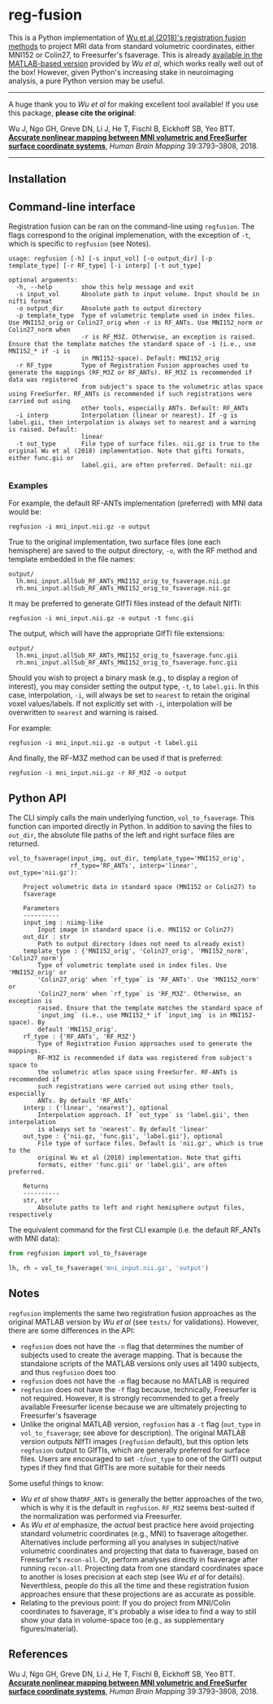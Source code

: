 # reg-fusion

This is a Python implementation of [Wu et al (2018)'s registration fusion methods](https://onlinelibrary.wiley.com/doi/full/10.1002/hbm.24213) to project MRI data from standard volumetric coordinates, either MNI152 or Colin27, to Freesurfer's fsaverage. This is already [available in the MATLAB-based version](https://github.com/ThomasYeoLab/CBIG/tree/master/stable_projects/registration/Wu2017_RegistrationFusion) provided by *Wu et al*, which works really well out of the box! However, given Python's increasing stake in neuroimaging analysis, a pure Python version may be useful. 

---
A huge thank you to *Wu et al* for making excellent tool available! If you use this package, **please cite the original**:

Wu J, Ngo GH, Greve DN, Li J, He T, Fischl B, Eickhoff SB, Yeo BTT. [**Accurate nonlinear mapping between MNI volumetric and FreeSurfer surface coordinate systems**](http://people.csail.mit.edu/ythomas/publications/2018VolSurfMapping-HBM.pdf), *Human Brain Mapping* 39:3793–3808, 2018.

---



## Installation


## Command-line interface

Registration fusion can be ran on the command-line using `regfusion`. The flags correspond to the original implemenation, with the exception of `-t`, which is specific to `regfusion` (see Notes).  

```
usage: regfusion [-h] [-s input_vol] [-o output_dir] [-p template_type] [-r RF_type] [-i interp] [-t out_type]

optional arguments:
  -h, --help        show this help message and exit
  -s input_vol      Absolute path to input volume. Input should be in nifti format
  -o output_dir     Absolute path to output directory
  -p template_type  Type of volumetric template used in index files. Use MNI152_orig or Colin27_orig when -r is RF_ANTs. Use MNI152_norm or Colin27_norm when
                    -r is RF_M3Z. Otherwise, an exception is raised. Ensure that the template matches the standard space of -i (i.e., use MNI152_* if -i is
                    in MNI152-space). Default: MNI152_orig
  -r RF_type        Type of Registration Fusion approaches used to generate the mappings (RF_M3Z or RF_ANTs). RF_M3Z is recommended if data was registered
                    from subject's space to the volumetric atlas space using FreeSurfer. RF_ANTs is recommended if such registrations were carried out using
                    other tools, especially ANTs. Default: RF_ANTs
  -i interp         Interpolation (linear or nearest). If -g is label.gii, then interpolation is always set to nearest and a warning is raised. Default:
                    linear
  -t out_type       File type of surface files. nii.gz is true to the original Wu et al (2018) implementation. Note that gifti formats, either func.gii or
                    label.gii, are often preferred. Default: nii.gz
```

### Examples

For example, the default RF-ANTs implementation (preferred) with MNI data would be: 
```
regfusion -i mni_input.nii.gz -o output
```
True to the original implementation, two surface files (one each hemisphere) are saved to the output directory, `-o`, with the RF method and template embedded in the file names:
```
output/
  lh.mni_input.allSub_RF_ANTs_MNI152_orig_to_fsaverage.nii.gz
  rh.mni_input.allSub_RF_ANTs_MNI152_orig_to_fsaverage.nii.gz
```

It may be preferred to generate GIfTI files instead of the default NIfTI:
```
regfusion -i mni_input.nii.gz -o output -t func.gii
```
The output, which will have the appropriate GIfTI file extensions:
```
output/
  lh.mni_input.allSub_RF_ANTs_MNI152_orig_to_fsaverage.func.gii
  rh.mni_input.allSub_RF_ANTs_MNI152_orig_to_fsaverage.func.gii
```

Should you wish to project a binary mask (e.g., to display a region of interest), you may consider setting the output type, `-t`, to `label.gii`. In this case, interpolation, `-i`, will always be set to `nearest` to retain the original voxel values/labels. If not explicitly set with `-i`, interpolation will be overwritten to `nearest` and warning is raised. 

For example:
```
regfusion -i mni_input.nii.gz -o output -t label.gii
```

And finally, the RF-M3Z method can be used if that is preferred:
```
regfusion -i mni_input.nii.gz -r RF_M3Z -o output
```

## Python API

The CLI simply calls the main underlying function, `vol_to_fsaverage`. This function can imported directly in Python. In addition to saving the files to `out_dir`, the absolute file paths of the left and right surface files are returned. 

```
vol_to_fsaverage(input_img, out_dir, template_type='MNI152_orig', 
                 rf_type='RF_ANTs', interp='linear', out_type='nii.gz'):

    Project volumetric data in standard space (MNI152 or Colin27) to 
    fsaverage 

    Parameters
    ----------
    input_img : niimg-like
        Input image in standard space (i.e. MNI152 or Colin27)
    out_dir : str
        Path to output directory (does not need to already exist)
    template_type : {'MNI152_orig', 'Colin27_orig', 'MNI152_norm', 'Colin27_norm'}
        Type of volumetric template used in index files. Use 'MNI152_orig' or 
        'Colin27_orig' when `rf_type` is 'RF_ANTs'. Use 'MNI152_norm' or 
        'Colin27_norm' when `rf_type` is 'RF_M3Z'. Otherwise, an exception is 
        raised. Ensure that the template matches the standard space of 
        `input_img` (i.e., use MNI152_* if `input_img` is in MNI152-space). By 
        default 'MNI152_orig'.
    rf_type : {'RF_ANTs', 'RF_M3Z'}
        Type of Registration Fusion approaches used to generate the mappings.
        RF-M3Z is recommended if data was registered from subject's space to 
        the volumetric atlas space using FreeSurfer. RF-ANTs is recommended if 
        such registrations were carried out using other tools, especially 
        ANTs. By default 'RF_ANTs'
    interp : {'linear', 'nearest'}, optional
        Interpolation approach. If `out_type` is 'label.gii', then interpolation 
        is always set to 'nearest'. By default 'linear'
    out_type : {'nii.gz, 'func.gii', 'label.gii'}, optional
        File type of surface files. Default is 'nii.gz', which is true to the 
        original Wu et al (2018) implementation. Note that gifti 
        formats, either 'func.gii' or 'label.gii', are often preferred.

    Returns
    ----------
    str, str
        Absolute paths to left and right hemisphere output files, respectively
```

The equivalent command for the first CLI example (i.e. the default RF_ANTs with MNI data):

```python
from regfusion import vol_to_fsaverage

lh, rh = vol_to_fsaverage('mni_input.nii.gz', 'output')
```

## Notes

`regfusion` implements the same two registration fusion approaches as the original MATLAB version by *Wu et al* (see `tests/` for validations). However, there are some differences in the API:
- `regfusion` does not have the `-n` flag that determines the number of subjects used to create the average mapping. That is because the standalone scripts of the MATLAB versions only uses all 1490 subjects, and thus `regfusion` does too 
- `regfusion` does not have the `-m` flag because no MATLAB is required
- `regfusion` does not have the `-f` flag because, technically, Freesurfer is not required. However, it is strongly recommended to get a freely available Freesurfer license because we are ultimately projecting to Freesurfer's fsaverage
- Unlike the original MATLAB version, `regfusion` has a `-t` flag (`out_type` in `vol_to_fsaverage`; see above for description). The original MATLAB version outputs NIfTI images (`regfusion` default), but this option lets `regfusion` output to GIfTIs, which are generally preferred for surface files. Users are encouraged to set `-t`/`out_type` to one of the GIfTI output types if they find that GIfTIs are more suitable for their needs

Some useful things to know:
- *Wu et al* show that`RF_ANTs` is generally the better approaches of the two, which is why it is the default in `regfusion`. `RF_M3Z` seems best-suited if the normalization was performed via Freesurfer.
- As *Wu et al* emphasize, the *actual* best practice here avoid projecting standard volumetric coordinates (e.g., MNI) to fsaverage altogether. Alternatives include performing all you analyses in subject/native volumetric coordinates and projecting that data to fsaverage, based on Freesurfer's `recon-all`. Or, perform analyses directly in fsaverage after running `recon-all`. Projecting data from one standard coordinates space to another is loses precision at each step (see *Wu et al* for details). Neverthless, people do this all the time and these registration fusion approaches ensure that these projections are as accurate as possible.
- Relating to the previous point: If you do project from MNI/Colin coordinates to fsaverage, it's probably a wise idea to find a way to still show your data in volume-space too (e.g., as supplementary figures/material).     

## References

Wu J, Ngo GH, Greve DN, Li J, He T, Fischl B, Eickhoff SB, Yeo BTT. [**Accurate nonlinear mapping between MNI volumetric and FreeSurfer surface coordinate systems**](http://people.csail.mit.edu/ythomas/publications/2018VolSurfMapping-HBM.pdf), *Human Brain Mapping* 39:3793–3808, 2018.